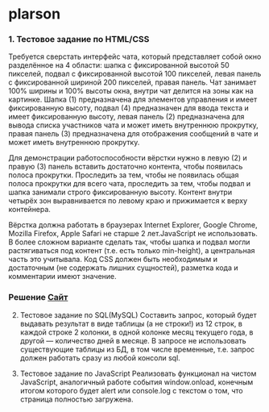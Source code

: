 # plarson

### 1. Тестовое задание по HTML/CSS
Требуется сверстать интерфейс чата, который представляет собой окно разделённое на 4 области: шапка с фиксированной высотой 50 пикселей, подвал с фиксированной высотой 100 пикселей, левая панель с фиксированной шириной 200 пикселей, правая панель. Чат занимает 100% ширины и 100% высоты окна, внутри чат делится на зоны как на картинке. Шапка (1) предназначена для элементов управления и имеет фиксированную высоту, подвал (4) предназначен для ввода текста и имеет фиксированную высоту, левая панель (2) предназначена для вывода списка участников чата и может иметь внутреннюю прокрутку, правая панель (3) предназначена для отображения сообщений в чате и может иметь внутреннюю прокрутку.

Для демонстрации работоспособности вёрстки нужно в левую (2) и правую (3) панель вставить достаточно контента, чтобы появилась полоса прокрутки. Проследить за тем, чтобы не появилась общая полоса прокрутки для всего чата, проследить за тем, чтобы подвал и шапка занимали строго фиксированную высоту. Контент внутри четырёх зон выравнивается по левому краю и прижимается к верху контейнера.

Вёрстка должна работать в браузерах Internet Explorer, Google Chrome, Mozilla Firefox, Apple Safari не старше 2 лет.JavaScript не использовать.
В более сложном варианте сделать так, чтобы шапка и подвал могли растягиваться под контент (т.е. есть только min-height), а центральная часть это учитывала.
Код CSS должен быть необходимым и достаточным (не содержать лишних сущностей), разметка кода и комментарии имеют значение.

### Решение [Сайт](https://karina088.github.io/plarson/1/)

2. Тестовое задание по SQL(MySQL)
Составить запрос, который будет выдавать результат в виде таблицы (а не строки!) из 12 строк, в каждой строке 2 колонки, в одной колонке месяц текущего года, в другой — количество дней в месяце. В запросе не использовать существующие таблицы из БД, в том числе временные, т.е. запрос должен работать сразу из любой консоли sql.

3. Тестовое задание по JavaScript
Реализовать функционал на чистом JavaScript, аналогичный работе события window.onload, конечным итогом которого будет alert или console.log с текстом о том, что страница полностью загружена.
